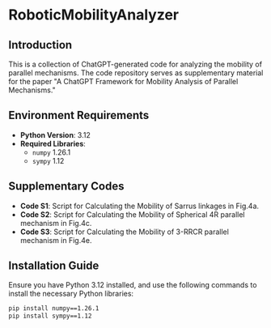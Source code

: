 # RoboticMobilityAnalyzer

## Introduction
This is a collection of ChatGPT-generated code for analyzing the mobility of parallel mechanisms. The code repository serves as supplementary material for the paper "A ChatGPT Framework for Mobility Analysis of Parallel Mechanisms."

## Environment Requirements
- **Python Version**: 3.12
- **Required Libraries**:
  - `numpy` 1.26.1
  - `sympy` 1.12
    
## Supplementary Codes

- **Code S1**: Script for Calculating the Mobility of Sarrus linkages in Fig.4a.
- **Code S2**: Script for Calculating the Mobility of Spherical 4R parallel mechanism in Fig.4c.
- **Code S3**: Script for Calculating the Mobility of 3-RRCR parallel mechanism in Fig.4e.
  
## Installation Guide
Ensure you have Python 3.12 installed, and use the following commands to install the necessary Python libraries:

```bash
pip install numpy==1.26.1
pip install sympy==1.12

